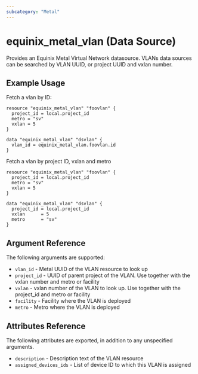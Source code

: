 ```yaml
---
subcategory: "Metal"
---
```


# equinix_metal_vlan (Data Source)

Provides an Equinix Metal Virtual Network datasource. VLANs data sources can be
searched by VLAN UUID, or project UUID and vxlan number.

## Example Usage

Fetch a vlan by ID:

```hcl
resource "equinix_metal_vlan" "foovlan" {
  project_id = local.project_id
  metro = "sv"
  vxlan = 5
}

data "equinix_metal_vlan" "dsvlan" {
  vlan_id = equinix_metal_vlan.foovlan.id
}
```

Fetch a vlan by project ID, vxlan and metro

```hcl
resource "equinix_metal_vlan" "foovlan" {
  project_id = local.project_id
  metro = "sv"
  vxlan = 5
}

data "equinix_metal_vlan" "dsvlan" {
  project_id = local.project_id
  vxlan      = 5
  metro      = "sv"
}
```

## Argument Reference

The following arguments are supported:

* `vlan_id` - Metal UUID of the VLAN resource to look up
* `project_id` - UUID of parent project of the VLAN. Use together with the vxlan number and metro or facility
* `vxlan` - vxlan number of the VLAN to look up. Use together with the project_id and metro or facility
* `facility` - Facility where the VLAN is deployed
* `metro` - Metro where the VLAN is deployed

## Attributes Reference

The following attributes are exported, in addition to any unspecified arguments.

* `description` - Description text of the VLAN resource
* `assigned_devices_ids` - List of device ID to which this VLAN is assigned
